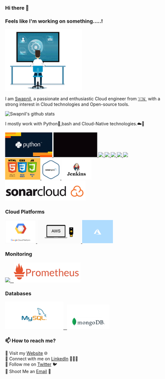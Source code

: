 ### Hi there 👋
### Feels like I'm working on something.....!
<p float="left">
  <a href="" target="_blank" >
    <img src="https://raw.githubusercontent.com/swapnil-dot/images/master/clouden.gif"  height="200" />
  </a> 
 </p>


I am [Swapnil](), a passionate and enthusiastic Cloud engineer from [🇮🇳 ](https://en.wikipedia.org/wiki/India)&nbsp;with a strong interest in Cloud technologies and Open-source tools.

![Swapnil's github stats](https://github-readme-stats.vercel.app/api?username=swapnil-dot&hide=issues&show_icons=true&theme=onedark)

I mostly work with Python🐍,bash and Cloud-Native technologies.☁️🚀


<p float="left">
  <a href="https://www.python.org/" target="_blank" >
    <img src="https://raw.githubusercontent.com/swapnil-dot/images/master/python.gif"  height="80" />
  </a>
    <a href="" target="_blank" >
    <img src="https://raw.githubusercontent.com/swapnil-dot/images/master/backstage.gif"  height="80" />
  </a>
  <a href="https://www.docker.com/" target="_blank" >
    <img src="https://raw.githubusercontent.com/itsksaurabh/itsksaurabh/master/assets/docker.gif"  height="80" /> 
  </a>
  <a href="https://kubernetes.io/" target="_blank" >
    <img src="https://raw.githubusercontent.com/itsksaurabh/itsksaurabh/master/assets/k8s.gif"  height="75" />
  </a>
  <a href="https://docs.gitlab.com/ee/ci/" target="_blank" >
    <img src="https://raw.githubusercontent.com/itsksaurabh/itsksaurabh/master/assets/cicd.gif"  height="65" />
  </a>
  <a href="https://www.terraform.io/" target="_blank" >
    <img src="https://raw.githubusercontent.com/itsksaurabh/itsksaurabh/master/assets/terraform.gif" width="120" />
  </a>
  <a href="https://helm.sh/" target="_blank" >
    <img src="https://raw.githubusercontent.com/itsksaurabh/itsksaurabh/master/assets/helm.gif"  height="75" />
  </a>
  <a href="https://www.w3.org/wiki/The_web_standards_model_-_HTML_CSS_and_JavaScript" target="_blank" >
    <img src="https://raw.githubusercontent.com/swapnil-dot/images/master/html.gif" height="70" />
  </a>
  <a href="https://docs.gitlab.com/ee/ci/" target="_blank" >
    <img src="https://raw.githubusercontent.com/swapnil-dot/images/master/sonar.png"  height="65" />
  </a>
  <a href="https://docs.gitlab.com/ee/ci/" target="_blank" >
    <img src="https://raw.githubusercontent.com/swapnil-dot/images/master/jenkins1.png"  height="65" />
  </a>
  
  <a href="https://docs.gitlab.com/ee/ci/" target="_blank" >
    <img src="https://raw.githubusercontent.com/swapnil-dot/images/master/sonar1.png"  height="65" />
  </a>
 </p>
  
### Cloud Platforms
  
 <p float="left">
  <a href="https://cloud.google.com/" target="_blank" >
    <img src="https://raw.githubusercontent.com/swapnil-dot/images/master/google.gif"  height="75" />
  </a> 
  <a href="https://aws.amazon.com/" target="_blank" >
    <img src="https://raw.githubusercontent.com/swapnil-dot/images/master/aws.gif"  height="75" />
  </a>
  <a href="https://azure.microsoft.com/en-in/" target="_blank" >
    <img src="https://raw.githubusercontent.com/swapnil-dot/images/master/azure.gif"  height="75" />
  </a> 
 </p>
  
### Monitoring
  
 <p float="left">
  <a href="https://grafana.com/" target="_blank" >
    <img src="https://raw.githubusercontent.com/itsksaurabh/itsksaurabh/master/assets/grafana.gif" height="60" />&nbsp;&nbsp;
  </a>
  <a href="https://prometheus.io/" target="_blank" >
    <img src="https://raw.githubusercontent.com/swapnil-dot/images/master/prom.png" height="65" />
  </a>
</p>

### Databases
  
 <p float="left">
  <a href="https://www.mysql.com/" target="_blank" >
    <img src="https://raw.githubusercontent.com/swapnil-dot/images/master/sql.gif" height="90" />&nbsp;&nbsp;
  </a>
  <a href="https://www.mongodb.com/" target="_blank" >
    <img src="https://raw.githubusercontent.com/swapnil-dot/images/master/mongo.gif" height="80" />
  </a>
</p>

### 📫 How to reach me? 

  🌟 Visit my [Website]() 🌐 <br>
  🌟 Connect with me on [LinkedIn]() 👨🏻‍💻 <br>
  🌟 Follow me on [Twitter]() 🐦 <br>
  🌟 Shoot Me an [Email](swapnilchandra25@gmail.com) 💌 <br>
